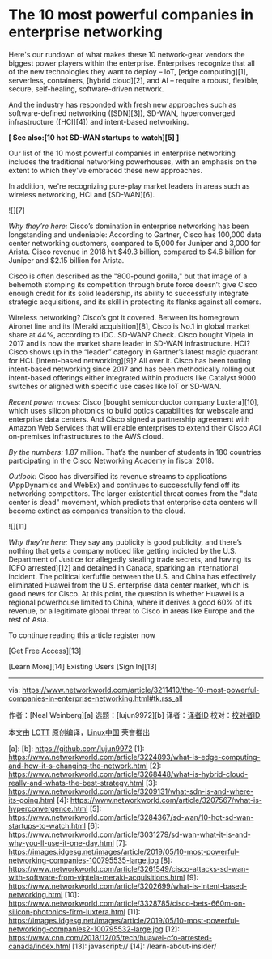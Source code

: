 [#]: collector: (lujun9972)
[#]: translator: ( )
[#]: reviewer: ( )
[#]: publisher: ( )
[#]: url: ( )
[#]: subject: (The 10 most powerful companies in enterprise networking)
[#]: via: (https://www.networkworld.com/article/3211410/the-10-most-powerful-companies-in-enterprise-networking.html#tk.rss_all)
[#]: author: (Neal Weinberg )

The 10 most powerful companies in enterprise networking
======
Here's our rundown of what makes these 10 network-gear vendors the biggest power players within the enterprise.
Enterprises recognize that all of the new technologies they want to deploy – IoT, [edge computing][1], serverless, containers, [hybrid cloud][2], and AI – require a robust, flexible, secure, self-healing, software-driven network.

And the industry has responded with fresh new approaches such as software-defined networking ([SDN][3]), SD-WAN, hyperconverged infrastructure ([HCI][4]) and intent-based networking.

**[ See also:[10 hot SD-WAN startups to watch][5] ]**

Our list of the 10 most powerful companies in enterprise networking includes the traditional networking powerhouses, with an emphasis on the extent to which they've embraced these new approaches.

In addition, we're recognizing pure-play market leaders in areas such as wireless networking, HCI and [SD-WAN][6].

![][7]

_Why they’re here:_ Cisco’s domination in enterprise networking has been longstanding and undeniable: According to Gartner, Cisco has 100,000 data center networking customers, compared to 5,000 for Juniper and 3,000 for Arista. Cisco revenue in 2018 hit $49.3 billion, compared to $4.6 billion for Juniper and $2.15 billion for Arista.

Cisco is often described as the "800-pound gorilla," but that image of a behemoth stomping its competition through brute force doesn’t give Cisco enough credit for its solid leadership, its ability to successfully integrate strategic acquisitions, and its skill in protecting its flanks against all comers.

Wireless networking? Cisco’s got it covered. Between its homegrown Aironet line and its [Meraki acquisition][8], Cisco is No.1 in global market share at 44%, according to IDC. SD-WAN? Check. Cisco bought Vipela in 2017 and is now the market share leader in SD-WAN infrastructure. HCI? Cisco shows up in the “leader” category in Gartner’s latest magic quadrant for HCI. [Intent-based networking][9]? All over it. Cisco has been touting intent-based networking since 2017 and has been methodically rolling out intent-based offerings either integrated within products like Catalyst 9000 switches or aligned with specific use cases like IoT or SD-WAN.

_Recent power moves:_ Cisco [bought semiconductor company Luxtera][10], which uses silicon photonics to build optics capabilities for webscale and enterprise data centers. And Cisco signed a partnership agreement with Amazon Web Services that will enable enterprises to extend their Cisco ACI on-premises infrastructures to the AWS cloud.

_By the numbers:_ 1.87 million. That’s the number of students in 180 countries participating in the Cisco Networking Academy in fiscal 2018.

_Outlook:_ Cisco has diversified its revenue streams to applications (AppDynamics and WebEx) and continues to successfully fend off its networking competitors. The larger existential threat comes from the "data center is dead" movement, which predicts that enterprise data centers will become extinct as companies transition to the cloud.

![][11]

_Why they’re here:_ They say any publicity is good publicity, and there’s nothing that gets a company noticed like getting indicted by the U.S. Department of Justice for allegedly stealing trade secrets, and having its [CFO arrested][12] and detained in Canada, sparking an international incident. The political kerfuffle between the U.S. and China has effectively eliminated Huawei from the U.S. enterprise data center market, which is good news for Cisco. At this point, the question is whether Huawei is a regional powerhouse limited to China, where it derives a good 60% of its revenue, or a legitimate global threat to Cisco in areas like Europe and the rest of Asia.

To continue reading this article register now

[Get Free Access][13]

[Learn More][14] Existing Users [Sign In][13]

--------------------------------------------------------------------------------

via: https://www.networkworld.com/article/3211410/the-10-most-powerful-companies-in-enterprise-networking.html#tk.rss_all

作者：[Neal Weinberg][a]
选题：[lujun9972][b]
译者：[译者ID](https://github.com/译者ID)
校对：[校对者ID](https://github.com/校对者ID)

本文由 [LCTT](https://github.com/LCTT/TranslateProject) 原创编译，[Linux中国](https://linux.cn/) 荣誉推出

[a]: 
[b]: https://github.com/lujun9972
[1]: https://www.networkworld.com/article/3224893/what-is-edge-computing-and-how-it-s-changing-the-network.html
[2]: https://www.networkworld.com/article/3268448/what-is-hybrid-cloud-really-and-whats-the-best-strategy.html
[3]: https://www.networkworld.com/article/3209131/what-sdn-is-and-where-its-going.html
[4]: https://www.networkworld.com/article/3207567/what-is-hyperconvergence.html
[5]: https://www.networkworld.com/article/3284367/sd-wan/10-hot-sd-wan-startups-to-watch.html
[6]: https://www.networkworld.com/article/3031279/sd-wan-what-it-is-and-why-you-ll-use-it-one-day.html
[7]: https://images.idgesg.net/images/article/2019/05/10-most-powerful-networking-companies-100795535-large.jpg
[8]: https://www.networkworld.com/article/3261549/cisco-attacks-sd-wan-with-software-from-viptela-meraki-acquisitions.html
[9]: https://www.networkworld.com/article/3202699/what-is-intent-based-networking.html
[10]: https://www.networkworld.com/article/3328785/cisco-bets-660m-on-silicon-photonics-firm-luxtera.html
[11]: https://images.idgesg.net/images/article/2019/05/10-most-powerful-networking-companies2-100795532-large.jpg
[12]: https://www.cnn.com/2018/12/05/tech/huawei-cfo-arrested-canada/index.html
[13]: javascript://
[14]: /learn-about-insider/
